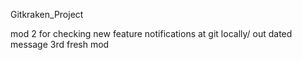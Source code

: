 Gitkraken_Project

mod 2 for checking new feature notifications at git locally/ out dated message
3rd fresh mod
